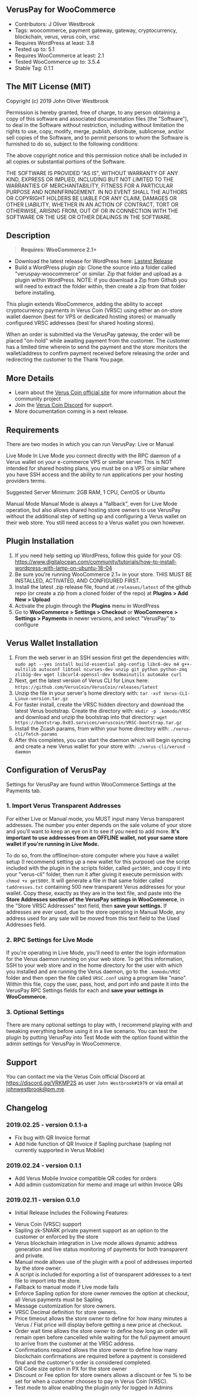 ## VerusPay for WooCommerce

 - Contributors: J Oliver Westbrook
 - Tags: woocommerce, payment gateway, gateway, cryptocurrency, blockchain, verus, verus coin, vrsc
 - Requires WordPress at least: 3.8
 - Tested up to: 5.1
 - Requires WooCommerce at least: 2.1
 - Tested WooCommerce up to: 3.5.4
 - Stable Tag: 0.1.1

## The MIT License (MIT)
 
Copyright (c) 2019 John Oliver Westbrook

Permission is hereby granted, free of charge, to any person obtaining a copy
of this software and associated documentation files (the "Software"), to deal
in the Software without restriction, including without limitation the rights
to use, copy, modify, merge, publish, distribute, sublicense, and/or sell
copies of the Software, and to permit persons to whom the Software is
furnished to do so, subject to the following conditions:

The above copyright notice and this permission notice shall be included in
all copies or substantial portions of the Software.

THE SOFTWARE IS PROVIDED "AS IS", WITHOUT WARRANTY OF ANY KIND, EXPRESS OR
IMPLIED, INCLUDING BUT NOT LIMITED TO THE WARRANTIES OF MERCHANTABILITY,
FITNESS FOR A PARTICULAR PURPOSE AND NONINFRINGEMENT. IN NO EVENT SHALL THE
AUTHORS OR COPYRIGHT HOLDERS BE LIABLE FOR ANY CLAIM, DAMAGES OR OTHER
LIABILITY, WHETHER IN AN ACTION OF CONTRACT, TORT OR OTHERWISE, ARISING FROM,
OUT OF OR IN CONNECTION WITH THE SOFTWARE OR THE USE OR OTHER DEALINGS IN
THE SOFTWARE.

## Description

> **Requires: WooCommerce 2.1+**

- Download the latest release for WordPress here: [Lastest Release](https://github.com/VerusCoin/VerusPay/releases/latest/)
- Build a WordPress plugin zip: Clone the source into a folder called "veruspay-woocommerce" or similar. Zip that folder and upload as a plugin within WordPress.  NOTE: if you download a Zip from Github you will need to extract the folder within, then create a zip from that folder before installing.

This plugin extends WooCommerce, adding the ability to accept cryptocurrency payments in Verus Coin (VRSC) using either an on-store wallet daemon (best for VPS or dedicated hosting stores) or manually configured VRSC addresses (best for shared hosting stores).

When an order is submitted via the VerusPay gateway, the order will be placed "on-hold" while awaiting payment from the customer. The customer has a limited time wherein to send the payment and the store monitors the wallet/address to confirm payment received before releasing the order and redirecting the customer to the Thank You page.

## More Details
 - Learn about the [Verus Coin official site](https://veruscoin.io) for more information about the community project
 - Join the [Verus Coin Discord](https://discord.gg/VRKMP2S) for support.
 - More documentation coming in a next release.
 
## Requirements

There are two modes in which you can run VerusPay: Live or Manual

Live Mode
In Live Mode you connect directly with the RPC daemon of a Verus wallet on your e-commerce VPS or similar server.  This is NOT intended for shared hosting plans, you must be on a VPS or similar where you have SSH access and the ability to run applications per your hosting providers terms.

Suggested Server Minimum: 2GB RAM, 1 CPU, CentOS or Ubuntu

Manual Mode
Manual Mode is always a "fallback", even for Live Mode operation, but also allows shared hosting store owners to use VerusPay without the additional step of setting up and configuring a Verus wallet on their web store.  You still need access to a Verus wallet you own however.

## Plugin Installation

1. If you need help setting up WordPress, follow this guide for your OS: https://www.digitalocean.com/community/tutorials/how-to-install-wordpress-with-lamp-on-ubuntu-18-04
2. Be sure you're running WooCommerce 2.1+ in your store. THIS MUST BE INSTALLED, ACTIVATED, AND CONFIGURED FIRST.
3. Install the latest .zip release file, found at `/releases/latest` of the github repo (or create a zip from a cloned folder of the repo) at **Plugins &gt; Add New &gt; Upload**
4. Activate the plugin through the **Plugins** menu in WordPress
5. Go to **WooCommerce &gt; Settings &gt; Checkout** or **WooCommerce &gt; Settings &gt; Payments** in newer versions, and select "VerusPay" to configure

## Verus Wallet Installation

1. From the web server in an SSH session first get the dependencies with: `sudo apt --yes install build-essential pkg-config libc6-dev m4 g++-multilib autoconf libtool ncurses-dev unzip git python python-zmq zlib1g-dev wget libcurl4-openssl-dev bsdmainutils automake curl`
2. Next, get the latest version of Verus CLI for Linux here: `https://github.com/VerusCoin/VerusCoin/releases/latest`
3. Unzip the file in your server's home directory with: `tar -xvf Verus-CLI-Linux-version.tar.gz`
4. For faster install, create the VRSC hidden directory and download the latest Verus bootstrap. Create the directory with: `mkdir -p .komodo/VRSC` and download and unzip the bootstrap into that directory: `wget https://bootstrap.0x03.services/veruscoin/VRSC-bootstrap.tar.gz`
5. Install the Zcash params, from within your home directory with: `./verus-cli/fetch-params`
6. After this completes, you can start the daemon which will begin syncing and create a new Verus wallet for your store with: `./verus-cli/verusd -daemon`

## Configuration of VerusPay

Settings for VerusPay are found within WooCommerce Settings at the Payments tab.

### 1. Import Verus Transparent Addresses
For either Live or Manual mode, you MUST input many Verus transparent addresses.  The number you enter depends on the sale volume of your store and you'll want to keep an eye on it to see if you need to add more.  **It's important to use addresses from an OFFLINE wallet, not your same store wallet if you're running in Live Mode.**  

To do so, from the offline/non-store computer where you have a wallet setup (I recommend setting up a new wallet for this purpose) use the script included with the plugin in the scripts folder, called `get500t`, and copy it into your "verus-cli" folder, then run it after giving it execute permission with: `chmod +x get500t`. It will generate a file in that same folder called `taddresses.txt` containing 500 new transparent Verus addresses for your wallet.  Copy these, exactly as they are in the text file, and paste into the **Store Addresses section of the VerusPay settings in WooCommerce**, in the "Store VRSC Addresses" text field, then **save your settings.**  If addresses are ever used, due to the store operating in Manual Mode, any address used for any sale will be moved from this text field to the Used Addresses field.

### 2. RPC Settings for Live Mode
If you're operating in Live Mode, you'll need to enter the login information for the Verus daemon running on your web store.  To get this information, SSH to your web store and in the home directory for the user with which you installed and are running the Verus daemon, go to the `.komodo/VRSC` folder and then open the file called `VRSC.conf` using a program like "nano".  Within this file, copy the user, pass, host, and port info and paste it into the VerusPay RPC Settings fields for each and **save your settings in WooCommerce.**

### 3. Optional Settings
There are many optional settings to play with, I recommend playing with and tweaking everything before using it in a live scenario.  You can test the plugin by putting VerusPay into Test Mode with the option found within the admin settings for VerusPay in WooCommerce.

## Support
You can contact me via the Verus Coin official Discord at https://discord.gg/VRKMP2S as user `John Westbrook#1979` or via email at johnwestbrook@pm.me.

## Changelog

### 2019.02.25 - version 0.1.1-a

- Fix bug with QR Invoice format
- Add hide function of QR Invoice if Sapling purchase (sapling not currently supported in Verus Mobile)


### 2019.02.24 - version 0.1.1

- Add Verus Mobile Invoice compatible QR codes for orders
- Add admin customization for memo and image url within Invoice QRs


### 2019.02.11 - version 0.1.0
 * Initial Release Includes the Following Features:
 
- Verus Coin (VRSC) support
- Sapling zk-SNARK private payment support as an option to the customer or enforced by the store
- Verus blockchain integration in Live mode allows dynamic address generation and live status monitoring of payments for both transparent and private.
- Manual mode allows use of the plugin with a pool of addresses imported by the store owner.
- A script is included for exporting a list of transparent addresses to a text file to import into the store.
- Fallback to manual mode if Live mode fails
- Enforce Sapling option for store owner removes the option at checkout, all Verus payments must be Sapling.
- Message customization for store owners.
- VRSC Decimal definition for store owners.
- Price timeout allows the store owner to define for how many minutes a Verus / Fiat price will display before getting a new price at checkout.
- Order wait time allows the store owner to define how long an order will remain open before cancelled while waiting for the full payment amount to arrive from the customer at the VRSC address.
- Confirmations required allows the store owner to define how many blockchain confirmations are required before a payment is considered final and the customer's order is considered completed.
- QR Code size option in PX for the store owner
- Discount or Fee option for store owners allows a discount or fee % to be set for when a customer chooses to pay in Verus Coin (VRSC).
- Test mode to allow enabling the plugin only for logged in Admins
